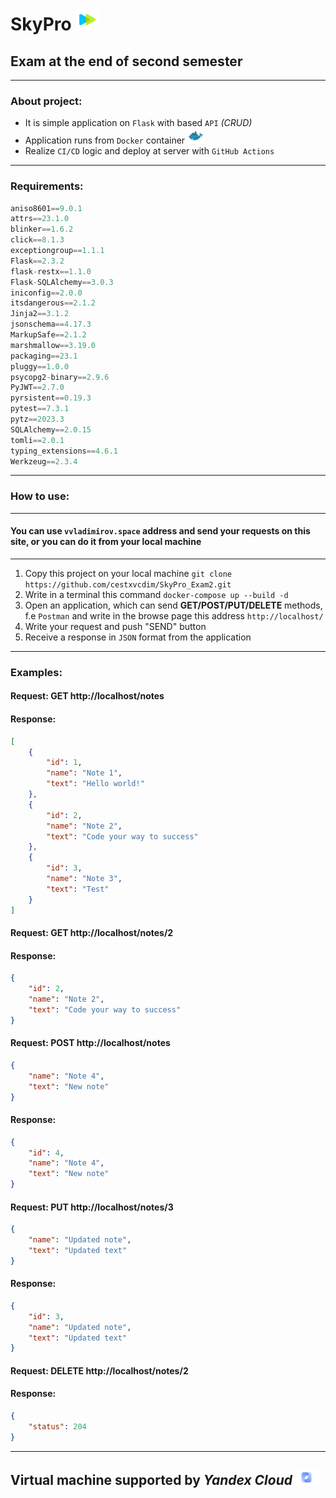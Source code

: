 # SkyPro <img src="https://github.com/cestxvcdim/skypro_static/blob/main/icons/skypro_logo.png" width="35">

## Exam at the end of second semester

---

### About project:

- It is simple application on `Flask` with based `API` *(CRUD)*
- Application runs from `Docker` container <img src="https://github.com/devicons/devicon/blob/master/icons/docker/docker-original.svg" width="25">
- Realize `CI/CD` logic and deploy at server with `GitHub Actions`

---

### Requirements:

```python
aniso8601==9.0.1
attrs==23.1.0
blinker==1.6.2
click==8.1.3
exceptiongroup==1.1.1
Flask==2.3.2
flask-restx==1.1.0
Flask-SQLAlchemy==3.0.3
iniconfig==2.0.0
itsdangerous==2.1.2
Jinja2==3.1.2
jsonschema==4.17.3
MarkupSafe==2.1.2
marshmallow==3.19.0
packaging==23.1
pluggy==1.0.0
psycopg2-binary==2.9.6
PyJWT==2.7.0
pyrsistent==0.19.3
pytest==7.3.1
pytz==2023.3
SQLAlchemy==2.0.15
tomli==2.0.1
typing_extensions==4.6.1
Werkzeug==2.3.4
```

---

### How to use:

---

#### You can use `vvladimirov.space` address and send your requests on this site, or you can do it from your local machine

---

1) Copy this project on your local machine `git clone https://github.com/cestxvcdim/SkyPro_Exam2.git`
2) Write in a terminal this command `docker-compose up --build -d`
3) Open an application, which can send **GET/POST/PUT/DELETE** methods, f.e `Postman` and write in the browse page this address `http://localhost/`
4) Write your request and push "SEND" button
5) Receive a response in `JSON` format from the application

---

### Examples:

#### Request: GET http://localhost/notes

#### Response:

```json
[
    {
        "id": 1, 
        "name": "Note 1", 
        "text": "Hello world!"
    }, 
    {
        "id": 2, 
        "name": "Note 2", 
        "text": "Code your way to success"
    }, 
    {
        "id": 3, 
        "name": "Note 3", 
        "text": "Test"
    }
]
```

#### Request: GET http://localhost/notes/2

#### Response:

```json
{
    "id": 2, 
    "name": "Note 2", 
    "text": "Code your way to success"
}
```

#### Request: POST http://localhost/notes

```json
{
    "name": "Note 4", 
    "text": "New note"
}
```

#### Response:

```json
{
    "id": 4,
    "name": "Note 4", 
    "text": "New note"
}
```

#### Request: PUT http://localhost/notes/3

```json
{
    "name": "Updated note", 
    "text": "Updated text"
}
```

#### Response: 

```json
{
    "id": 3,
    "name": "Updated note", 
    "text": "Updated text"
}
```

#### Request: DELETE http://localhost/notes/2

#### Response:

```json
{
    "status": 204
}
```
---

## Virtual machine supported by _Yandex Cloud_<img src="https://github.com/cestxvcdim/skypro_static/blob/main/icons/yandex_logo.png" width="45">
